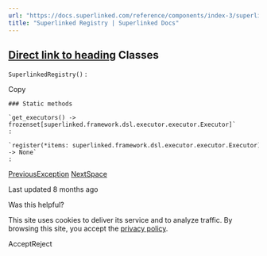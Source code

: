 ```yaml
---
url: "https://docs.superlinked.com/reference/components/index-3/superlinked_registry"
title: "Superlinked Registry | Superlinked Docs"
---
```


## [Direct link to heading](https://docs.superlinked.com/reference/components/index-3/superlinked_registry\#classes)    Classes

`SuperlinkedRegistry()` :

Copy

```inline-grid min-w-full grid-cols-[auto_1fr] [count-reset:line] print:whitespace-pre-wrap
### Static methods

`get_executors() ‑> frozenset[superlinked.framework.dsl.executor.executor.Executor]`
:

`register(*items: superlinked.framework.dsl.executor.executor.Executor) ‑> None`
:
```

[PreviousException](https://docs.superlinked.com/reference/components/index-3/exception) [NextSpace](https://docs.superlinked.com/reference/components/index-4)

Last updated 8 months ago

Was this helpful?

This site uses cookies to deliver its service and to analyze traffic. By browsing this site, you accept the [privacy policy](https://superlinked.com/policies/privacy-policy).

AcceptReject